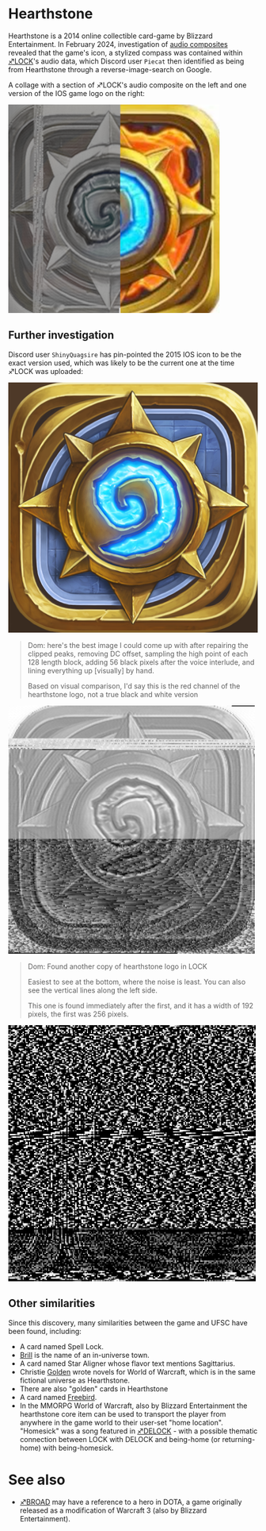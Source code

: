 # Hearthstone 

Hearthstone is a 2014 online collectible card-game by Blizzard Entertainment. In February 2024, investigation of [audio composites](audio_composites "wikilink") revealed that the game's icon, a stylized compass was contained within [♐LOCK](LOCK "wikilink")'s audio data, which Discord user `Piecat` then identified as being from Hearthstone through a reverse-image-search on Google.

A collage with a section of ♐LOCK's audio composite on the left and one version of the IOS game logo on the right:

![Hearthstone_collage.png](Hearthstone_collage.png "Hearthstone_collage.png")

## Further investigation

Discord user `ShinyQuagsire` has pin-pointed the 2015 IOS icon to be the exact version used, which was likely to be the current one at the time ♐LOCK was uploaded:

![hearthstone-heroes-warcraft-2015-04-27.png](hearthstone-heroes-warcraft-2015-04-27.png "hearthstone-heroes-warcraft-2015-04-27.png")

> Dom: here's the best image I could come up with after repairing the clipped peaks, removing DC offset, sampling the high point of each 128 length block, adding 56 black pixels after the voice interlude, and lining everything up \[visually\] by hand.
> 
> Based on visual comparison, I'd say this is the red channel of the hearthstone logo, not a true black and white version

![Hearthstone_LOCK_ht_perfect.png](Hearthstone_LOCK_ht_perfect.png "Hearthstone_LOCK_ht_perfect.png")

> Dom: Found another copy of hearthstone logo in LOCK
> 
> Easiest to see at the bottom, where the noise is least. You can also see the vertical lines along the left side.
> 
> This one is found immediately after the first, and it has a width of 192 pixels, the first was 256 pixels.

![Hearthstone2.png](Hearthstone2.png)

## Other similarities

Since this discovery, many similarities between the game and UFSC have been found, including:

* A card named Spell Lock.
* [Brill](BRILL "wikilink") is the name of an in-universe town.
* A card named Star Aligner whose flavor text mentions Sagittarius.
* Christie [Golden](GOLDEN "wikilink") wrote novels for World of Warcraft, which is in the same fictional universe as Hearthstone.
* There are also "golden" cards in Hearthstone
* A card named [Freebird](MAX_TEND "wikilink").
* In the MMORPG World of Warcraft, also by Blizzard Entertainment the hearthstone core item can be used to transport the player from anywhere in the game world to their user-set "home location". "Homesick" was a song featured in [♐DELOCK](DELOCK "wikilink") - with a possible thematic connection between LOCK with DELOCK and being-home (or returning-home) with being-homesick.

# See also

* [♐BROAD](BROAD "wikilink") may have a reference to a hero in DOTA, a game originally released as a modification of Warcraft 3 (also by Blizzard Entertainment).
